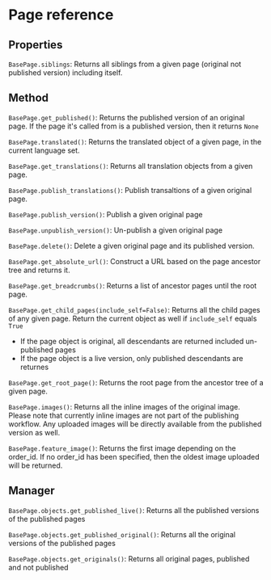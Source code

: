 Page reference
==============

Properties
----------

`BasePage.siblings`: Returns all siblings from a given page (original not published version) including itself.


Method
----------

`BasePage.get_published()`: Returns the published version of an original page. If the page it's called from is a published version, then it returns `None`

`BasePage.translated()`: Returns the translated object of a given page, in the current language set.

`BasePage.get_translations()`: Returns all translation objects from a given page.

`BasePage.publish_translations()`: Publish transaltions of a given original page.

`BasePage.publish_version()`: Publish a given original page

`BasePage.unpublish_version()`: Un-publish a given original page

`BasePage.delete()`: Delete a given original page and its published version.

`BasePage.get_absolute_url()`: Construct a URL based on the page ancestor tree and returns it.

`BasePage.get_breadcrumbs()`: Returns a list of ancestor pages until the root page.

`BasePage.get_child_pages(include_self=False)`: Returns all the child pages of any given page. Return the current object as well if `include_self` equals `True`

- If the page object is original, all descendants are returned included un-published pages
- If the page object is a live version, only published descendants are returnes

`BasePage.get_root_page()`: Returns the root page from the ancestor tree of a given page.

`BasePage.images()`: Returns all the inline images of the original image. Please note that currently inline images are not part of the publishing workflow. Any uploaded images will be directly available from the published version as well.

`BasePage.feature_image()`: Returns the first image depending on the order_id. If no order_id has been specified, then the oldest image uploaded will be returned.


Manager
-------

`BasePage.objects.get_published_live()`: Returns all the published versions of the published pages

`BasePage.objects.get_published_original()`: Returns all the original versions of the published pages

`BasePage.objects.get_originals()`: Returns all original pages, published and not published